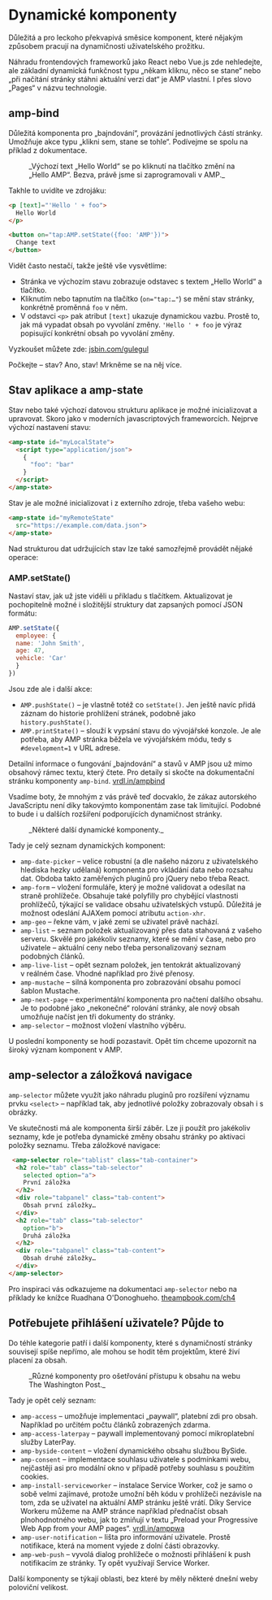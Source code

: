 # Dynamické komponenty

Důležitá a pro leckoho překvapivá směsice komponent, které nějakým způsobem pracují na dynamičnosti uživatelského prožitku.

Náhradu frontendových frameworků jako React nebo Vue.js zde nehledejte, ale základní dynamická funkčnost typu „někam kliknu, něco se stane“ nebo „při načítání stránky stáhni aktuální verzi dat“ je AMP vlastní. I přes slovo „Pages“ v názvu technologie.

## amp-bind

Důležitá komponenta pro „bajndování“, provázání jednotlivých částí stránky. Umožňuje akce typu „klikni sem, stane se tohle“. Podívejme se spolu na příklad z dokumentace.

<figure>
<img src="../dist/images/original/vdamp/komponenty-amp-bind.png" alt="">
<figcaption markdown="1">
_Výchozí text „Hello World“ se po kliknutí na tlačítko změní na „Hello AMP“. Bezva, právě jsme si zaprogramovali v AMP._
</figcaption>
</figure>

Takhle to uvidíte ve zdrojáku:

```html
<p [text]="'Hello ' + foo">
  Hello World
</p>

<button on="tap:AMP.setState({foo: 'AMP'})">
  Change text
</button>
```

Vidět často nestačí, takže ještě vše vysvětlíme:

* Stránka ve výchozím stavu zobrazuje odstavec s textem „Hello World“ a tlačítko.
* Kliknutím nebo tapnutím na tlačítko (`on="tap:…"`) se mění stav stránky, konkrétně proměnná `foo` v něm.
* V odstavci `<p>` pak atribut `[text]` ukazuje dynamickou vazbu. Prostě to, jak má vypadat obsah po vyvolání změny. `'Hello ' + foo` je výraz popisující konkrétní obsah po vyvolání změny.

Vyzkoušet můžete zde: [jsbin.com/gulegul](https://jsbin.com/gulegul/edit?html,output)

Počkejte – stav? Ano, stav! Mrkněme se na něj více.

## Stav aplikace a amp-state

Stav nebo také výchozí datovou strukturu aplikace je možné inicializovat a upravovat. Skoro jako v moderních javascriptových frameworcích. Nejprve výchozí nastavení stavu:

```html
<amp-state id="myLocalState">
  <script type="application/json">
    {
      "foo": "bar"
    }
  </script>
</amp-state>
```

Stav je ale možné inicializovat i z externího zdroje, třeba vašeho webu:

```html
<amp-state id="myRemoteState"
  src="https://example.com/data.json">
</amp-state>
```

Nad strukturou dat udržujících stav lze také samozřejmě provádět nějaké operace:

### AMP.setState()

Nastaví stav, jak už jste viděli u příkladu s tlačítkem. Aktualizovat je pochopitelně možné i složitější struktury dat zapsaných pomocí JSON formátu:

```js
AMP.setState({
  employee: {
  name: 'John Smith',
  age: 47,
  vehicle: 'Car'
  }
})
```

Jsou zde ale i další akce:

* `AMP.pushState()` – je vlastně totéž co `setState()`. Jen ještě navíc přidá záznam do historie prohlížení stránek, podobně jako `history.pushState()`.
* `AMP.printState()` – slouží k vypsání stavu do vývojářské konzole. Je ale potřeba, aby AMP stránka běžela ve vývojářském módu, tedy s `#development=1` v URL adrese.

Detailní informace o fungování „bajndování“ a stavů v AMP jsou už mimo obsahový rámec textu, který čtete. Pro detaily si skočte na dokumentační stránku komponenty `amp-bind`. [vrdl.in/ampbind](https://amp.dev/documentation/components/amp-bind)

Vsadíme boty, že mnohým z vás právě teď docvaklo, že zákaz autorského JavaScriptu není díky takovýmto komponentám zase tak limitující. Podobné to bude i u dalších rozšíření podporujících dynamičnost stránky.

<figure>
<img src="../dist/images/original/vdamp/komponenty-amp-datepicker.png" alt="">
<figcaption markdown="1">
_Některé další dynamické komponenty._
</figcaption>
</figure>

Tady je celý seznam dynamických komponent:

* `amp-date-picker` – velice robustní (a dle našeho názoru z uživatelského hlediska hezky udělaná) komponenta pro vkládání data nebo rozsahu dat. Obdoba takto zaměřených pluginů pro jQuery nebo třeba React.
* `amp-form` – vložení formuláře, který je možné validovat a odesílat na straně prohlížeče. Obsahuje také polyfilly pro chybějící vlastnosti prohlížečů, týkající se validace obsahu uživatelských vstupů. Důležitá je možnost odeslání AJAXem pomocí atributu `action-xhr`.
* `amp-geo` – řekne vám, v jaké zemi se uživatel právě nachází.
* `amp-list` – seznam položek aktualizovaný přes data stahovaná z vašeho serveru. Skvělé pro jakékoliv seznamy, které se mění v čase, nebo pro uživatele – aktuální ceny nebo třeba personalizovaný seznam podobných článků.
* `amp-live-list` – opět seznam položek, jen tentokrát aktualizovaný v reálném čase. Vhodné například pro živé přenosy.
* `amp-mustache` – silná komponenta pro zobrazování obsahu pomocí šablon Mustache.
* `amp-next-page` – experimentální komponenta pro načtení dalšího obsahu. Je to podobné jako „nekonečné“ rolování stránky, ale nový obsah umožňuje načíst jen tři dokumenty do stránky.
* `amp-selector` – možnost vložení vlastního výběru.

U poslední komponenty se hodí pozastavit. Opět tím chceme upozornit na široký význam komponent v AMP.

## amp-selector a záložková navigace

`amp-selector` můžete využít jako náhradu pluginů pro rozšíření významu prvku `<select>` – například tak, aby jednotlivé položky zobrazovaly obsah i s obrázky.

Ve skutečnosti má ale komponenta širší záběr. Lze ji použít pro jakékoliv seznamy, kde je potřeba dynamické změny obsahu stránky po aktivaci položky seznamu. Třeba záložkové navigace:

```html
 <amp-selector role="tablist" class="tab-container">
  <h2 role="tab" class="tab-selector"
    selected option="a">
    První záložka
  </h2>
  <div role="tabpanel" class="tab-content">
    Obsah první záložky…
  </div>
  <h2 role="tab" class="tab-selector"
    option="b">
    Druhá záložka
  </h2>
  <div role="tabpanel" class="tab-content">
    Obsah druhé záložky…
  </div>
</amp-selector>
```

Pro inspiraci vás odkazujeme na dokumentaci `amp-selector` nebo na příklady ke knížce Ruadhana O'Donoghueho. [theampbook.com/ch4](https://theampbook.com/ch4/)

## Potřebujete přihlášení uživatele? Půjde to

Do téhle kategorie patří i další komponenty, které s dynamičností stránky souvisejí spíše nepřímo, ale mohou se hodit těm projektům, které živí placení za obsah.

<figure>
<img src="../dist/images/original/vdamp/komponenty-amp-subscribtions.png" alt="">
<figcaption markdown="1">
_Různé komponenty pro ošetřování přístupu k obsahu na webu The Washington Post._
</figcaption>
</figure>

Tady je opět celý seznam:

* `amp-access` – umožňuje implementaci „paywall“, platební zdi pro obsah. Například po určitém počtu článků zobrazených zdarma.
* `amp-access-laterpay` – paywall implementovaný pomocí mikroplatební služby LaterPay.
* `amp-byside-content` – vložení dynamického obsahu službou BySide.
* `amp-consent` – implementace souhlasu uživatele s podmínkami webu, nejčastěji asi pro modální okno v případě potřeby souhlasu s použitím cookies.
* `amp-install-serviceworker` – instalace Service Worker, což je samo o sobě velmi zajímavé, protože umožní běh kódu v prohlížeči nezávisle na tom, zda se uživatel na aktuální AMP stránku ještě vrátí. Díky Service Workeru můžeme na AMP stránce například přednačíst obsah plnohodnotného webu, jak to zmiňují v textu „Preload your Progressive Web App from your AMP pages“. [vrdl.in/amppwa](https://www.ampproject.org/docs/integration/pwa-amp/amp-to-pwa)
* `amp-user-notification` – lišta pro informování uživatele. Prostě notifikace, která na moment vyjede z dolní části obrazovky.
* `amp-web-push` – vyvolá dialog prohlížeče o možnosti přihlášení k push notifikacím ze stránky. Ty opět využívají Service Worker.

Další komponenty se týkají oblasti, bez které by měly některé dnešní weby poloviční velikost.
